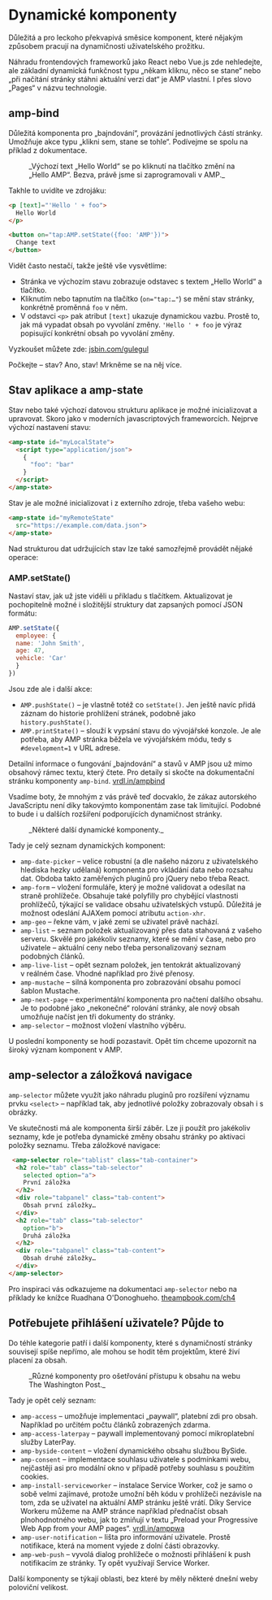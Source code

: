 # Dynamické komponenty

Důležitá a pro leckoho překvapivá směsice komponent, které nějakým způsobem pracují na dynamičnosti uživatelského prožitku.

Náhradu frontendových frameworků jako React nebo Vue.js zde nehledejte, ale základní dynamická funkčnost typu „někam kliknu, něco se stane“ nebo „při načítání stránky stáhni aktuální verzi dat“ je AMP vlastní. I přes slovo „Pages“ v názvu technologie.

## amp-bind

Důležitá komponenta pro „bajndování“, provázání jednotlivých částí stránky. Umožňuje akce typu „klikni sem, stane se tohle“. Podívejme se spolu na příklad z dokumentace.

<figure>
<img src="../dist/images/original/vdamp/komponenty-amp-bind.png" alt="">
<figcaption markdown="1">
_Výchozí text „Hello World“ se po kliknutí na tlačítko změní na „Hello AMP“. Bezva, právě jsme si zaprogramovali v AMP._
</figcaption>
</figure>

Takhle to uvidíte ve zdrojáku:

```html
<p [text]="'Hello ' + foo">
  Hello World
</p>

<button on="tap:AMP.setState({foo: 'AMP'})">
  Change text
</button>
```

Vidět často nestačí, takže ještě vše vysvětlíme:

* Stránka ve výchozím stavu zobrazuje odstavec s textem „Hello World“ a tlačítko.
* Kliknutím nebo tapnutím na tlačítko (`on="tap:…"`) se mění stav stránky, konkrétně proměnná `foo` v něm.
* V odstavci `<p>` pak atribut `[text]` ukazuje dynamickou vazbu. Prostě to, jak má vypadat obsah po vyvolání změny. `'Hello ' + foo` je výraz popisující konkrétní obsah po vyvolání změny.

Vyzkoušet můžete zde: [jsbin.com/gulegul](https://jsbin.com/gulegul/edit?html,output)

Počkejte – stav? Ano, stav! Mrkněme se na něj více.

## Stav aplikace a amp-state

Stav nebo také výchozí datovou strukturu aplikace je možné inicializovat a upravovat. Skoro jako v moderních javascriptových frameworcích. Nejprve výchozí nastavení stavu:

```html
<amp-state id="myLocalState">
  <script type="application/json">
    {
      "foo": "bar"
    }
  </script>
</amp-state>
```

Stav je ale možné inicializovat i z externího zdroje, třeba vašeho webu:

```html
<amp-state id="myRemoteState"
  src="https://example.com/data.json">
</amp-state>
```

Nad strukturou dat udržujících stav lze také samozřejmě provádět nějaké operace:

### AMP.setState()

Nastaví stav, jak už jste viděli u příkladu s tlačítkem. Aktualizovat je pochopitelně možné i složitější struktury dat zapsaných pomocí JSON formátu:

```js
AMP.setState({
  employee: {
  name: 'John Smith',
  age: 47,
  vehicle: 'Car'
  }
})
```

Jsou zde ale i další akce:

* `AMP.pushState()` – je vlastně totéž co `setState()`. Jen ještě navíc přidá záznam do historie prohlížení stránek, podobně jako `history.pushState()`.
* `AMP.printState()` – slouží k vypsání stavu do vývojářské konzole. Je ale potřeba, aby AMP stránka běžela ve vývojářském módu, tedy s `#development=1` v URL adrese.

Detailní informace o fungování „bajndování“ a stavů v AMP jsou už mimo obsahový rámec textu, který čtete. Pro detaily si skočte na dokumentační stránku komponenty `amp-bind`. [vrdl.in/ampbind](https://amp.dev/documentation/components/amp-bind)

Vsadíme boty, že mnohým z vás právě teď docvaklo, že zákaz autorského JavaScriptu není díky takovýmto komponentám zase tak limitující. Podobné to bude i u dalších rozšíření podporujících dynamičnost stránky.

<figure>
<img src="../dist/images/original/vdamp/komponenty-amp-datepicker.png" alt="">
<figcaption markdown="1">
_Některé další dynamické komponenty._
</figcaption>
</figure>

Tady je celý seznam dynamických komponent:

* `amp-date-picker` – velice robustní (a dle našeho názoru z uživatelského hlediska hezky udělaná) komponenta pro vkládání data nebo rozsahu dat. Obdoba takto zaměřených pluginů pro jQuery nebo třeba React.
* `amp-form` – vložení formuláře, který je možné validovat a odesílat na straně prohlížeče. Obsahuje také polyfilly pro chybějící vlastnosti prohlížečů, týkající se validace obsahu uživatelských vstupů. Důležitá je možnost odeslání AJAXem pomocí atributu `action-xhr`.
* `amp-geo` – řekne vám, v jaké zemi se uživatel právě nachází.
* `amp-list` – seznam položek aktualizovaný přes data stahovaná z vašeho serveru. Skvělé pro jakékoliv seznamy, které se mění v čase, nebo pro uživatele – aktuální ceny nebo třeba personalizovaný seznam podobných článků.
* `amp-live-list` – opět seznam položek, jen tentokrát aktualizovaný v reálném čase. Vhodné například pro živé přenosy.
* `amp-mustache` – silná komponenta pro zobrazování obsahu pomocí šablon Mustache.
* `amp-next-page` – experimentální komponenta pro načtení dalšího obsahu. Je to podobné jako „nekonečné“ rolování stránky, ale nový obsah umožňuje načíst jen tři dokumenty do stránky.
* `amp-selector` – možnost vložení vlastního výběru.

U poslední komponenty se hodí pozastavit. Opět tím chceme upozornit na široký význam komponent v AMP.

## amp-selector a záložková navigace

`amp-selector` můžete využít jako náhradu pluginů pro rozšíření významu prvku `<select>` – například tak, aby jednotlivé položky zobrazovaly obsah i s obrázky.

Ve skutečnosti má ale komponenta širší záběr. Lze ji použít pro jakékoliv seznamy, kde je potřeba dynamické změny obsahu stránky po aktivaci položky seznamu. Třeba záložkové navigace:

```html
 <amp-selector role="tablist" class="tab-container">
  <h2 role="tab" class="tab-selector"
    selected option="a">
    První záložka
  </h2>
  <div role="tabpanel" class="tab-content">
    Obsah první záložky…
  </div>
  <h2 role="tab" class="tab-selector"
    option="b">
    Druhá záložka
  </h2>
  <div role="tabpanel" class="tab-content">
    Obsah druhé záložky…
  </div>
</amp-selector>
```

Pro inspiraci vás odkazujeme na dokumentaci `amp-selector` nebo na příklady ke knížce Ruadhana O'Donoghueho. [theampbook.com/ch4](https://theampbook.com/ch4/)

## Potřebujete přihlášení uživatele? Půjde to

Do téhle kategorie patří i další komponenty, které s dynamičností stránky souvisejí spíše nepřímo, ale mohou se hodit těm projektům, které živí placení za obsah.

<figure>
<img src="../dist/images/original/vdamp/komponenty-amp-subscribtions.png" alt="">
<figcaption markdown="1">
_Různé komponenty pro ošetřování přístupu k obsahu na webu The Washington Post._
</figcaption>
</figure>

Tady je opět celý seznam:

* `amp-access` – umožňuje implementaci „paywall“, platební zdi pro obsah. Například po určitém počtu článků zobrazených zdarma.
* `amp-access-laterpay` – paywall implementovaný pomocí mikroplatební služby LaterPay.
* `amp-byside-content` – vložení dynamického obsahu službou BySide.
* `amp-consent` – implementace souhlasu uživatele s podmínkami webu, nejčastěji asi pro modální okno v případě potřeby souhlasu s použitím cookies.
* `amp-install-serviceworker` – instalace Service Worker, což je samo o sobě velmi zajímavé, protože umožní běh kódu v prohlížeči nezávisle na tom, zda se uživatel na aktuální AMP stránku ještě vrátí. Díky Service Workeru můžeme na AMP stránce například přednačíst obsah plnohodnotného webu, jak to zmiňují v textu „Preload your Progressive Web App from your AMP pages“. [vrdl.in/amppwa](https://www.ampproject.org/docs/integration/pwa-amp/amp-to-pwa)
* `amp-user-notification` – lišta pro informování uživatele. Prostě notifikace, která na moment vyjede z dolní části obrazovky.
* `amp-web-push` – vyvolá dialog prohlížeče o možnosti přihlášení k push notifikacím ze stránky. Ty opět využívají Service Worker.

Další komponenty se týkají oblasti, bez které by měly některé dnešní weby poloviční velikost.
